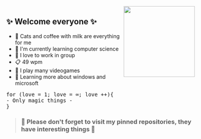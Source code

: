  <img src="https://github.com/Art3mis7082/Art3mis7082/blob/main/wow-interesting.gif" width="190px" align="right">
 
 ## ✨ Welcome everyone ✨ ## 

- :sparkler: Cats and coffee with milk are everything for me
- :memo: I'm currently learning computer science
- :flags: I love to work in group
- :clipboard: 49 wpm
- :space_invader: I play many videogames
- :book: Learning more about windows and microsoft 



<pre>
for (love = 1; love = ∞; love ++){  
- Only magic things - 
}
</pre>


> ### :star2: Please don't forget to visit my pinned repositories, they have interesting things :star2: ###
